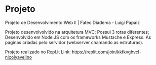 # Projeto
Projeto de Desenvolvimento Web II | Fatec Diadema - Luigi Papaiz

Projeto desenvolvolvido na arquitetura MVC;
Possui 3 rotas diferentes;
Desenvolvido em Node.JS com os frameworks Mustache e Express.
As paginas criadas pelo servidor (webserver chamando as estruturas).

Projeto realizado no Repl.it
Link: https://replit.com/join/kkfkvghvcl-nicolyavelino
